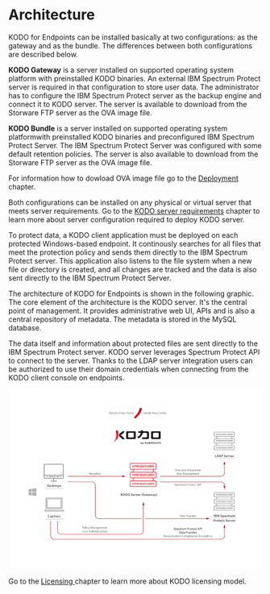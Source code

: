 # Architecture

KODO for Endpoints can be installed basically at two configurations: as the gateway and as the bundle. The differences between both configurations are described below. 

**KODO Gateway** is a server installed on supported operating system platform with preinstalled KODO binaries. An external IBM Spectrum Protect server is required in that configuration to store user data. The administrator has to configure the IBM Spectrum Protect server as the backup engine and connect it to KODO server. The server is available to download from the Storware FTP server as the OVA image file. 

**KODO Bundle** is a server  installed on supported operating system platformwith preinstalled KODO binaries and preconfigured IBM Spectrum Protect Server. The IBM Spectrum Protect Server was configured with some default retention policies. The server is also available to download from the Storware FTP server as the OVA image file. 

For information how to dowload OVA image file go to the  [Deployment ](../deployment/)chapter. 

Both configurations can be installed on any physical or virtual server that meets server requirements. Go to the [KODO server requirements](kodo-server-configurations.md) chapter to learn more about server configuration required to deploy KODO server.

To protect data, a KODO client application must be deployed on each protected Windows-based endpoint. It continously searches for all files that meet the protection policy and sends them directly to the IBM Spectrum Protect server. This application also listens to the file system when a new file or directory is created, and all changes are tracked and the data is also sent directly to the IBM Spectrum Protect Server.

The architecture of KODO for Endpoints is shown in the following graphic. The core element of the architecture is the KODO server. It's the central point of management. It provides administrative web UI, APIs and is also a central repository of metadata. The metadata is stored in the MySQL database.  

The data itself and information about protected files are sent directly to the IBM Spectrum Protect server. KODO server leverages Spectrum Protect API to connect to the server. Thanks to the LDAP server integration users can be authorized to use their domain credentials when connecting from the KODO client console on endpoints.  

![](../.gitbook/assets/image%20%287%29.png)

Go to the [Licensing ](licensing.md)chapter to learn more about KODO licensing model.

